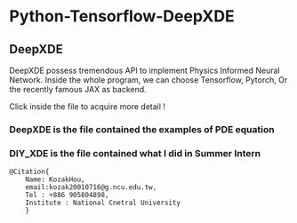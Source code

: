 # Python-Tensorflow-DeepXDE

## DeepXDE

DeepXDE possess tremendous API to implement Physics Informed Neural Network.
Inside the whole program, we can choose Tensorflow, Pytorch, Or the recently famous JAX as backend.


Click inside the file to acquire more detail !

### DeepXDE is the file contained the examples of PDE equation

### DIY_XDE is the file contained what I did in Summer Intern 

```
@Citation{
	Name: KozakHou,
	email:kozak20010716@g.ncu.edu.tw,
	Tel : +886 905804898,
	Institute : National Cnetral University
	}
```
